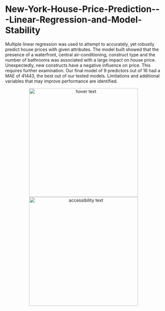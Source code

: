 # New-York-House-Price-Prediction---Linear-Regression-and-Model-Stability

Multiple linear regression was used to attempt to accurately, yet robustly
predict house prices with given attributes. The model built showed that the
presence of a waterfront, central air-conditioning, construct type and the
number of bathrooms was associated with a large impact on house price.
Unexpectedly, new constructs have a negative influence on price. This
requires further examination. Our final model of 9 predictors out of 16
had a MAE of 41443, the best out of our tested models. Limitations and
additional variables that may improve performance are identified.


<p align="center">
  <img src="sourish279/New-York-House-Price-Prediction---Linear-Regression-and-Model-Stability/Presentation/assets" width="350" title="hover text">
  <img src="sourish279/New-York-House-Price-Prediction---Linear-Regression-and-Model-Stability/Presentation/assets" width="350" alt="accessibility text">
</p>
